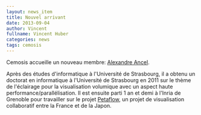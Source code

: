 ```yaml
---
layout: news_item
title: Nouvel arrivant
date: 2013-09-04
author: Vincent
fullname: Vincent Huber
categories: news
tags: cemosis
---
```


Cemosis accueille un nouveau membre: [Alexandre Ancel](http://www.cemosis.fr/qui-sommes-nous).

Après des études d'informatique à l'Université de Strasbourg, il a obtenu un doctorat en informatique à l'Université de Strasbourg en 2011 sur le thème de l'éclairage pour la  visualisation volumique avec un aspect haute performance/parallélisation. Il est ensuite parti 1 an et demi à l'Inria de Grenoble pour travailler sur le projet [Petaflow](http://petaflow.gforge.inria.fr/?Welcome), un projet de visualisation collaboratif entre la France et de la Japon.